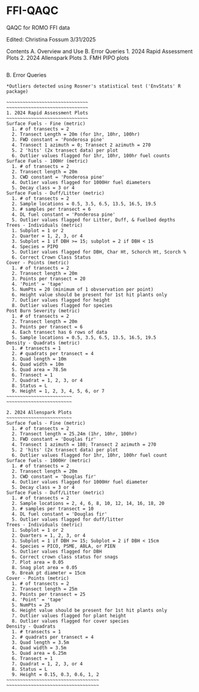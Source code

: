 # FFI-QAQC
QAQC for ROMO FFI data

Edited: Christina Fossum 3/31/2025

Contents
A. Overview and Use
B. Error Queries
    1. 2024 Rapid Assessment Plots
    2. 2024 Allenspark Plots
    3. FMH PIPO plots




~~~~~~~~~~~~~~~~~~~~~~~~~~~~~~~~~~~~~~~~~~~~~~~~~~~~~~~~~~~~~~~~~~~~~~~~~~~~~~~
~~~~~~~~~~~~~~~~~~~~~~~~~~~~~~~~~~~~~~~~~~~~~~~~~~~~~~~~~~~~~~~~~~~~~~~~~~~~~~~
B. Error Queries
~~~~~~~~~~~~~~~~~~~~~~~~~~~~~~~~~~~~~~~~~~~~~~~~~~~~~~~~~~~~~~~~~~~~~~~~~~~~~~~
*Outliers detected using Rosner's statistical test ('EnvStats' R package)

~~~~~~~~~~~~~~~~~~~~~~~~~~~~~~
~~~~~~~~~~~~~~~~~~~~~~~~~~~~~~
1. 2024 Rapid Assessment Plots
~~~~~~~~~~~~~~~~~~~~~~~~~~~~~~
Surface Fuels - Fine (metric)
  1. # of transects = 2
  2. Transect Length = 20m (for 1hr, 10hr, 100hr)
  3. FWD constant = 'Ponderosa pine'
  4. Transect 1 azimuth = 0; Transect 2 azimuth = 270
  5. 2 'hits' (2x transect data) per plot
  6. Outlier values flagged for 1hr, 10hr, 100hr fuel counts
Surface Fuels - 100Hr (metric)
  1. # of transects = 2
  2. Transect length = 20m
  3. CWD constant = 'Ponderosa pine'
  4. Outlier values flagged for 1000Hr fuel diameters
  5. Decay class = 3 or 4
Surface Fuels - Duff/Litter (metric)
  1. # of transects = 2
  2. Sample locations = 0.5, 3.5, 6.5, 13.5, 16.5, 19.5
  3. # samples per transect = 6
  4. DL fuel constant = 'Ponderosa pine'
  5. Outlier values flagged for Litter, Duff, & Fuelbed depths
Trees - Individuals (metric)
  1. Subplot = 1 or 2
  2. Quarter = 1, 2, 3, or 4
  3. Subplot = 1 if DBH >= 15; subplot = 2 if DBH < 15
  4. Species = PIPO
  5. Outlier values flagged for DBH, Char Ht, Schorch Ht, Scorch %
  6. Correct Crown Class Status
Cover - Points (metric)
  1. # of transects = 2
  2. Transect length = 20m
  3. Points per transect = 20
  4. 'Point' = 'tape'
  5. NumPts = 20 (minimum of 1 obvservation per point)
  6. Height value should be present for 1st hit plants only
  7. Outlier values flagged for height
  8. Outlier values flagged for species
Post Burn Severity (metric)
  1. # of transects = 2
  2. Transect length = 20m
  3. Points per transect = 6
  4. Each transect has 6 rows of data
  5. Sample locations = 0.5, 3.5, 6.5, 13.5, 16.5, 19.5
Density - Quadrats (metric)
  1. # transects = 1
  2. # quadrats per transect = 4
  3. Quad length = 10m
  4. Quad width = 10m
  5. Quad area = 78.5m
  6. Transect = 1
  7. Quadrat = 1, 2, 3, or 4
  8. Status = L
  9. Height = 1, 2, 3, 4, 5, 6, or 7
~~~~~~~~~~~~~~~~~~~~~~~~
~~~~~~~~~~~~~~~~~~~~~~~~

2. 2024 Allenspark Plots
~~~~~~~~~~~~~~~~~~~~~~~~
Surface fuels - Fine (metric)
  1. # of transects = 2
  2. Transect length = 25.24m (1hr, 10hr, 100hr)
  3. FWD constant = 'Douglas fir'
  4. Transect 1 azimuth = 180; Transect 2 azimuth = 270
  5. 2 'hits' (2x transect data) per plot
  6. Outlier values flagged for 1hr, 10hr, 100hr fuel count
Surface fuels - 1000Hr (metric)
  1. # of transects = 2
  2. Transect length = 20m
  3. CWD constant = 'Douglas fir'
  4. Outlier values flagged for 1000Hr fuel diameter
  5. Decay class = 3 or 4
Surface Fuels - Duff/Litter (metric)
  1. # of transects = 2
  2. Sample locations = 2, 4, 6, 8, 10, 12, 14, 16, 18, 20
  3. # samples per transect = 10
  4. DL fuel constant = 'Douglas fir'
  5. Outlier values flagged for duff/litter
Trees - Individuals (metric)
  1. Subplot = 1 or 2
  2. Quarters = 1, 2, 3, or 4
  3. Subplot = 1 if DBH >= 15; Subplot = 2 if DBH < 15cm
  4. Species = PICO, PSME, ABLA, or PIEN
  5. Outlier values flagged for DBH
  6. Correct crown class status for snags
  7. Plot area = 0.05
  8. Snag plot area = 0.05
  9. Break pt diameter = 15cm
Cover - Points (metric)
  1. # of transects = 2
  2. Transect length = 25m
  3. Points per transect = 25
  4. 'Point' = 'tape'
  5. NumPts = 25
  6. Height value should be present for 1st hit plants only
  7. Outlier values flagged for plant height
  8. Outlier values flagged for cover species
Density - Quadrats
  1. # transects = 1
  2. # quadrats per transect = 4
  3. Quad length = 3.5m
  4. Quad width = 3.5m
  5. Quad area = 6.25m
  6. Transect = 1
  7. Quadrat = 1, 2, 3, or 4
  8. Status = L
  9. Height = 0.15, 0.3, 0.6, 1, 2
~~~~~~~~~~~~~~~~~~~~~~~~~~~~~~~~~~
~~~~~~~~~~~~~~~~~~~~~~~~~~~~~~~~~~
  
  




































